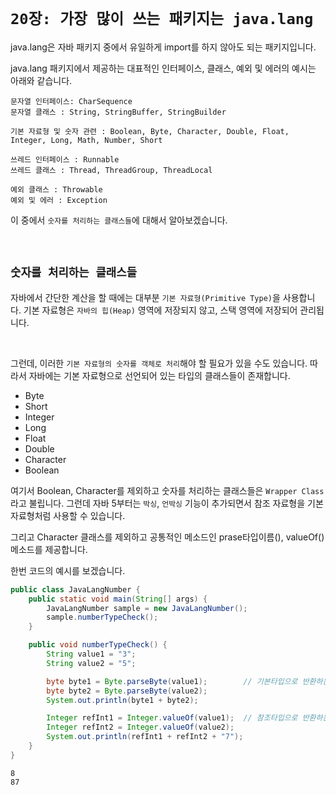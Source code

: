 # `20장: 가장 많이 쓰는 패키지는 java.lang`

java.lang은 자바 패키지 중에서 유일하게 import를 하지 않아도 되는 패키지입니다. 

java.lang 패키지에서 제공하는 대표적인 인터페이스, 클래스, 예외 및 에러의 예시는 아래와 같습니다. 

```
문자열 인터페이스: CharSequence
문자열 클래스 : String, StringBuffer, StringBuilder

기본 자료형 및 숫자 관련 : Boolean, Byte, Character, Double, Float, Integer, Long, Math, Number, Short

쓰레드 인터페이스 : Runnable
쓰레드 클래스 : Thread, ThreadGroup, ThreadLocal

예외 클래스 : Throwable
예외 및 에러 : Exception
```

이 중에서 `숫자를 처리하는 클래스들`에 대해서 알아보겠습니다. 

<br>

## `숫자를 처리하는 클래스들`

자바에서 간단한 계산을 할 때에는 대부분 `기본 자료형(Primitive Type)`을 사용합니다. 
기본 자료형은 `자바의 힙(Heap)` 영역에 저장되지 않고, 스택 영역에 저장되어 관리됩니다. 

<br>

그런데, 이러한 `기본 자료형의 숫자를 객체로 처리`해야 할 필요가 있을 수도 있습니다. 
따라서 자바에는 기본 자료형으로 선언되어 있는 타입의 클래스들이 존재합니다. 

- Byte
- Short
- Integer
- Long
- Float
- Double
- Character
- Boolean

여기서 Boolean, Character를 제외하고 숫자를 처리하는 클래스들은 `Wrapper Class`라고 불립니다. 
그런데 자바 5부터는 `박싱`, `언박싱` 기능이 추가되면서 참조 자료형을 기본 자료형처럼 사용할 수 있습니다. 

그리고 Character 클래스를 제외하고 공통적인 메소드인 prase타입이름(), valueOf() 메소드를 제공합니다. 

한번 코드의 예시를 보겠습니다. 

```java
public class JavaLangNumber {
    public static void main(String[] args) {
        JavaLangNumber sample = new JavaLangNumber();
        sample.numberTypeCheck();
    }

    public void numberTypeCheck() {
        String value1 = "3";
        String value2 = "5";

        byte byte1 = Byte.parseByte(value1);        // 기본타입으로 반환하는 메소드
        byte byte2 = Byte.parseByte(value2);
        System.out.println(byte1 + byte2);

        Integer refInt1 = Integer.valueOf(value1);  // 참조타입으로 반환하는 메소드
        Integer refInt2 = Integer.valueOf(value2);
        System.out.println(refInt1 + refInt2 + "7");
    }
}
``` 
```
8
87
```

